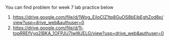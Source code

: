 You can find problem for week 7 lab practice below

1. https://drive.google.com/file/d/1Wog_EiIoClZ1tp8GuOS8bEibEghZod8p/view?usp=drive_web&authuser=0
2. https://drive.google.com/file/d/1l-topRREfVyq2IBKA_1OFPJU7IwWJELG/view?usp=drive_web&authuser=0

